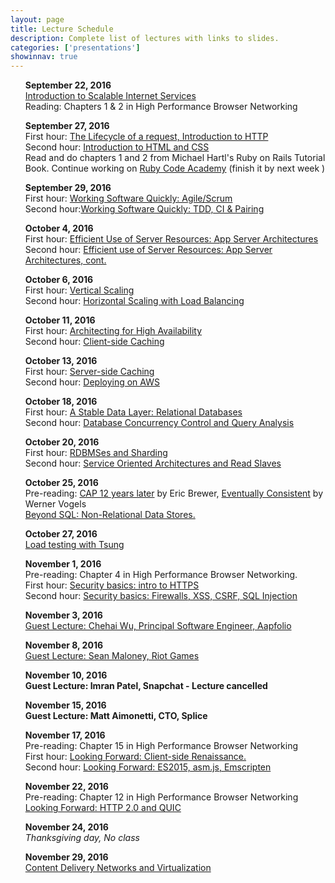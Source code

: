 ```yaml
---
layout: page
title: Lecture Schedule
description: Complete list of lectures with links to slides.
categories: ['presentations']
showinnav: true
---
```


<ul>
	<section>
		<p>
		<b>September 22, 2016<br></b>
		<a href="lecture_2016_09_22.pdf">Introduction to Scalable Internet
			Services</a>
		<br>
		Reading: Chapters 1 & 2 in High Performance Browser Networking<br>
		</p>
	</section>
</ul>

<ul>
	<section>
		<p>
		<b>September 27, 2016<br></b>
		First hour: <a href="lecture_2016_09_27.pdf">The Lifecycle of a request, Introduction to HTTP</a>
		<br>
		Second hour: <a href="lecture_2016_09_27.pdf">Introduction to HTML and CSS</a>
		<br>
		Read and do chapters 1 and 2 from Michael Hartl's Ruby on Rails Tutorial Book.
		Continue working on <a href="http://www.codecademy.com/en/tracks/ruby/">Ruby Code Academy</a> (finish it by next week )
</p>
</section>
</ul>

<ul>
	<section>
		<p>
		<b>September 29, 2016<br></b>
		First hour: <a href="lecture_2016_09_29.pdf">Working Software Quickly:
			Agile/Scrum</a><br>
		Second hour:<a href="lecture_2016_09_29.pdf">Working Software Quickly: TDD, CI &
			Pairing</a><br>
		</p>
	</section>
</ul>




<ul>
	<section>
		<p>
		<b>October 4, 2016<br></b>
		<!-- Pre-reading: <a href="https://cs.uwaterloo.ca/~brecht/papers/getpaper.php?file=eurosys-2007.pdf">Comparing the Performance of Web Server Architectures</a>, Pariag et al.<br> -->
		First hour: <a href="lecture_2016_10_04.pdf">Efficient Use of Server Resources: App Server Architectures</a><br>
		Second hour: <a href="lecture_2016_10_04.pdf">Efficient use of Server Resources: App Server Architectures, cont. </a><br>
		</p>
	</section>
</ul>

<ul>
	<section>
		<p>
		<b>October 6, 2016<br></b>
		First hour: <a href="lecture_2016_10_06.pdf">Vertical Scaling</a><br>
		Second hour: <a href="lecture_2016_10_06.pdf">Horizontal Scaling with Load
			Balancing</a><br>
		</p>
	</section>
</ul>

<ul>
	<section>
		<p>
		<b>October 11, 2016<br></b>
		First hour: <a href="lecture_2016_10_11.pdf">Architecting for High
			Availability</a><br>
		Second hour: <a href="lecture_2016_10_11.pdf">Client-side Caching</a><br>
		</p>
	</section>
</ul>


<ul>
	<section>
		<p>
		<b>October 13, 2016<br></b>
		First hour: <a href="lecture_2016_10_13.pdf">Server-side Caching</a><br>
		Second hour: <a href="lecture_2016_10_13.pdf">Deploying on AWS</a><br>
		</p>
	</section>
</ul>


<ul>
	<section>
		<p>
		<b>October 18, 2016<br></b>
		First hour: <a href="lecture_2016_10_18.pdf">A Stable Data Layer: Relational Databases</a><br>
		Second hour: <a href="lecture_2016_10_18.pdf">Database Concurrency Control and Query Analysis</a><br>
		</p>
	</section>
</ul>


<ul>
	<section>
		<p>
		<b>October 20, 2016<br></b>
		First hour: <a href="lecture_2016_10_20.pdf">RDBMSes and Sharding</a><br>
		Second hour: <a href="lecture_2016_10_20.pdf">Service Oriented Architectures and Read Slaves</a><br>
		</p>
	</section>
</ul>

<ul>
	<section>
		<p>
		<b>October 25, 2016<br></b>
		Pre-reading: 
		<a
		  href="http://www.realtechsupport.org/UB/NP/Numeracy_CAP%2B12Years_2012.pdf"> CAP 12 years later</a> by Eric Brewer, 
	  <a href="vogels.pdf">Eventually Consistent</a> by Werner Vogels<br>
	  <a href="lecture_2016_10_25.pdf"> Beyond SQL: Non-Relational Data Stores.</a><br>
		</p>
	</section>
</ul>

<ul>
	<section>
		<p>
		<b>October 27, 2016<br></b>
		<a href="lecture_2016_10_27.pdf">Load testing with Tsung</a><br>
		</p>
	</section>
</ul>

<ul>
	<section>
		<p>
		<b>November 1, 2016<br></b>
		Pre-reading: Chapter 4 in High Performance Browser Networking.<br>
		First hour: <a href="lecture_2016_11_01.pdf">Security basics: intro to HTTPS</a><br>
		Second hour: <a href="lecture_2015_11_01.pdf">Security basics: Firewalls, XSS, CSRF, SQL Injection</a><br>
		</p>
	</section>
</ul>

<ul>
	<section>
		<p>
		<b>November 3, 2016<br></b>
		<a href="wu_2016.pdf">Guest Lecture: Chehai Wu, Principal Software Engineer, Aapfolio <br></a>
</ul>



<ul>
	<section>
		<p>
		<b>November 8, 2016<br></b>
		<a href="maloney_2016.pdf">Guest Lecture: Sean Maloney, Riot Games <br></a>
		</p>
	</section>
</ul>


<ul>
	<section>
		<p>
		<b>November 10, 2016<br></b>
		<b> Guest Lecture: Imran Patel, Snapchat  - Lecture cancelled</b>
		</p>
	</section>
</ul>
<ul>
	<section>
		<p>
		<b>November 15, 2016<br></b>
		<b >Guest Lecture: Matt Aimonetti, CTO, Splice</b><br>
		</p>
	</section>
</ul>



<ul>
	<section>
		<p>
		<b>November 17, 2016<br></b>
		Pre-reading: Chapter 15 in High Performance Browser Networking<br>
		First hour: <a href="lecture_2016_11_17.pdf">Looking Forward: Client-side Renaissance.</a><br>
		Second hour: <a href="lecture_2016_11_17.pdf">Looking Forward: ES2015, asm.js, Emscripten</a><br>
		</p>
	</section>
</ul>
<ul>
	<section>
		<p>
		<b>November 22, 2016<br></b>
		Pre-reading: Chapter 12 in High Performance Browser Networking<br>
		<a href="lecture_2016_11_22.pdf">Looking Forward: HTTP 2.0 and QUIC</a><br>
		</p>
	</section>
</ul>



<ul>
	<section>
		<p>
		<b>November 24, 2016<br></b>
		<em>Thanksgiving day, No class</em>
		</p>
	</section>
</ul>



<ul>
	<section>
		<p>
		<b>November 29, 2016<br></b>
		<a href="lecture_2016_11_29.pdf">Content Delivery Networks and Virtualization</a><br>
		</p>
	</section>
</ul>

